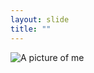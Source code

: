 ```yaml
---
layout: slide
title: ""
---
```


![A picture of me](https://avatars3.githubusercontent.com/u/684976?s=460&u=99038daae23e0caf7a490ea8bd531bbedf90b06f&v=4)
